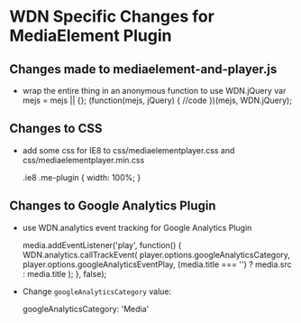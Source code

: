 # WDN Specific Changes for MediaElement Plugin

## Changes made to mediaelement-and-player.js

* wrap the entire thing in an anonymous function to use WDN.jQuery
    var mejs = mejs || {};
    (function(mejs, jQuery) {
    //code
    })(mejs, WDN.jQuery);

## Changes to CSS

* add some css for IE8 to css/mediaelementplayer.css and css/mediaelementplayer.min.css

    .ie8 .me-plugin {
         width: 100%;
    }

## Changes to Google Analytics Plugin

* use WDN.analytics event tracking for Google Analytics Plugin
    
    media.addEventListener('play', function() {
        WDN.analytics.callTrackEvent( 
    		player.options.googleAnalyticsCategory, 
    		player.options.googleAnalyticsEventPlay, 
    		(media.title === '') ? media.src : media.title
        );
    }, false);
    
* Change `googleAnalyticsCategory` value: 

    googleAnalyticsCategory: 'Media'